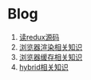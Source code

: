 <h1>Blog</h1>
<ol>
    <li><a href="https://github.com/beiciye/blog/issues/1">读redux源码</a></li>
    <li><a href="https://github.com/beiciye/blog/issues/2">浏览器渲染相关知识</a></li>
    <li><a href="https://github.com/beiciye/blog/issues/3">浏览器缓存相关知识</a></li>
    <li><a href="https://github.com/beiciye/blog/issues/4">hybrid相关知识</a></li>
</ol>
